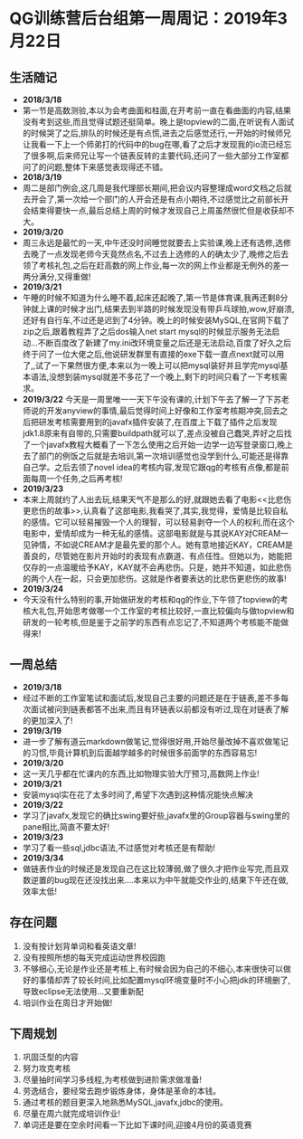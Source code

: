 # QG训练营后台组第一周周记：2019年3月22日

## 生活随记
- **2018/3/18**
-  第一节是高数测验,本以为会考曲面和柱面,在开考前一直在看曲面的内容,结果没有考到这些,而且觉得试题还挺简单。晚上是topview的二面,在听说有人面试的时候哭了之后,排队的时候还是有点慌,进去之后感觉还行,一开始的时候师兄让我看一下上一个师弟打的代码中的bug在哪,看了之后才发现我的io流已经忘了很多啊,后来师兄让写一个链表反转的主要代码,还问了一些大部分工作室都问了的问题,整体下来感觉表现得还不错。
- **2018/3/19**
- 周二是部门例会,这几周是我代理部长期间,把会议内容整理成word文档之后就去开会了,第一次给一个部门的人开会还是有点小期待,不过感觉比之前部长开会结束得要快一点,最后总结上周的时候才发现自己上周虽然很忙但是收获却不大。
- **2019/3/20**
- 周三永远是最忙的一天,中午还没时间睡觉就要去上实验课,晚上还有选修,选修去晚了一点发现老师今天竟然点名,不过去上选修的人的确太少了,晚修之后去领了考核礼包,之后在赶高数的网上作业,每一次的网上作业都是无例外的差一两分满分,又得重做!
- **2019/3/21**
- 午睡的时候不知道为什么睡不着,起床还起晚了,第一节是体育课,我再还剩8分钟就上课的时候才出门,结果去到半路的时候发现没有带乒乓球拍,wow,好崩溃,还好有自行车,不过还是迟到了4分钟。晚上的时候安装MySQL,在官网下载了zip之后,跟着教程弄了之后dos输入net start mysql的时候显示服务无法启动...不断百度改了新建了my.ini改环境变量之后还是无法启动,百度了好久之后终于问了一位大佬之后,他说研发群里有直接的exe下载一直点next就可以用了,,试了一下果然很方便,本来以为一晚上可以把mysql装好并且学完mysql基本语法,没想到装mysql就差不多花了一个晚上,剩下的时间只看了一下考核需求。
- **2019/3/22**
今天是一周里唯一一天下午没有课的,计划下午去了解一了下苏老师说的开发anyview的事情,最后觉得时间上好像和工作室考核期冲突,回去之后把研发考核需要用到的javafx插件安装了,在百度上下载了插件之后发现jdk1.8原来有自带的,只需要buildpath就可以了,差点没被自己蠢哭,弄好之后找了一个javafx教程大概看了一下怎么使用之后开始一边学一边写登录窗口,晚上去了部门的例饭之后就是去培训,第一次培训感觉也没学到什么,可能还是得靠自己学。之后去领了novel idea的考核内容,发现它跟qg的考核有点像,都是前面每周一个任务,之后再考核!
- **2019/3/23**
- 本来上周就约了人出去玩,结果天气不是那么的好,就跟她去看了电影<<比悲伤更悲伤的故事>>,认真看了这部电影,我看哭了,其实,我觉得，爱情是比较自私的感情。它可以轻易摧毁一个人的理智，可以轻易剥夺一个人的权利,而在这个电影中，爱情却成为一种无私的感情。这部电影就是与其说KAY对CREAM一见钟情，不如说CREAM才是最先爱的那个人。她有意地接近KAY，CREAM是善良的，尽管她在影片开始时的表现有点霸道、有点任性。但她以为，她能把仅存的一点温暖给予KAY，KAY就不会再悲伤。只是，她并不知道，如此悲伤的两个人在一起，只会更加悲伤。这就是作者要表达的比悲伤更悲伤的故事!
- **2019/3/24**
- 今天没有什么特别的事,开始做研发的考核和qg的作业,下午领了topview的考核大礼包,开始思考做哪一个工作室的考核比较好,一直比较偏向与做topview和研发的一轮考核,但是鉴于之前学的东西有点忘记了,不知道两个考核能不能做得来!
 
## 一周总结
- **2019/3/18**
-  经过不断的工作室笔试和面试后,发现自己主要的问题还是在于链表,差不多每次面试被问到链表都答不出来,而且有环链表以前都没有听过,现在对链表了解的更加深入了!
- **2919/3/19**
- 进一步了解有道云markdown做笔记,觉得很好用,开始尽量改掉不喜欢做笔记的习惯,毕竟计算机到后面越学越多的时候很多前面学的东西容易忘!
- **2019/3/20**
- 这一天几乎都在忙课内的东西,比如物理实验大厅预习,高数网上作业!
- **2019/3/21**
- 安装mysql实在花了太多时间了,希望下次遇到这种情况能快点解决
- **2019/3/22**
- 学习了javafx,发现它的确比swing要好些,javafx里的Group容器与swing里的pane相比,简直不要太好!
- **2019/3/23**
- 学习了看一些sql,jdbc语法,不过感觉对考核还是有帮助!
- **2019/3/34**
- 做链表作业的时候还是发现自己在这比较薄弱,做了很久才把作业写完,而且双数逆置的bug现在还没找出来....本来以为中午就能交作业的,结果下午还在做,效率太低!
## 存在问题
1. 没有按计划背单词和看英语文章!
2. 没有按照所想的每天完成运动世界校园跑
3. 不够细心,无论是作业还是考核上,有时候会因为自己的不细心,本来很快可以做好的事情却弄了较长时间,比如配置mysql环境变量时不小心把jdk的环境删了,导致eclipse无法使用...又要重新配
1. 培训作业在周日才开始做!
## 下周规划
1. 巩固泛型的内容
1. 努力攻克考核
1. 尽量抽时间学习多线程,为考核做到进阶需求做准备!
1. 劳逸结合，要经常去跑步锻炼身体，身体是革命的本钱。
1. 通过考核的题目更深入地熟悉MySQL,javafx,jdbc的使用。
1. 尽量在周六就完成培训作业!
2. 单词还是要在空余时间看一下比如下课时间,迎接4月份的英语竞赛
